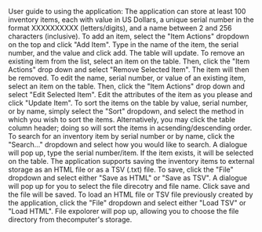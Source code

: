 User guide to using the application:
The application can store at least 100 inventory items, each with value in US Dollars, a unique serial number in the format XXXXXXXXXX (letters/digits), and a name between 2 and 256 characters (inclusive).
To add an item, select the "Item Actions" dropdown on the top and click "Add Item". Type in the name of the item, the serial number, and the value and click add. The table will update.
To remove an existing item from the list, select an item on the table. Then, click the "Item Actions" drop down and select "Remove Selected Item". The item will then be removed. 
To edit the name, serial number, or value of an existing item, select an item on the table. Then, click the "Item Actions" drop down and select "Edit Selected Item". Edit the attributes of the item as you please and click "Update Item".
To sort the items on the table by value, serial number, or by name, simply select the "Sort" dropdown, and select the method in which you wish to sort the items. Alternatively, you may click the table column header; doing so will sort the items in acsending/descending order.
To search for an inventory item by serial number or by name, click the "Search..." dropdown and select how you would like to search. A dialogue will pop up, type the serial number/item. If the item exists, it will be selected on the table. 
The application supports saving the inventory items to external storage as an HTML file or as a TSV (.txt) file. To save, click the "File" dropdown and select either "Save as HTML" or "Save as TSV". A dialogue will pop up for you to select the file direcotry and file name. Click save and the file will be saved.
To load an HTML file or TSV file previously created by the application, click the "File" dropdown and select either "Load TSV" or "Load HTML". File expolorer will pop up, allowing you to choose the file directory from thecomputer's storage.
